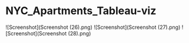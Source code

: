 # NYC_Apartments_Tableau-viz

![Screenshot](Screenshot (26).png)
![Screenshot](Screenshot (27).png)
![Screenshot](Screenshot (28).png)
